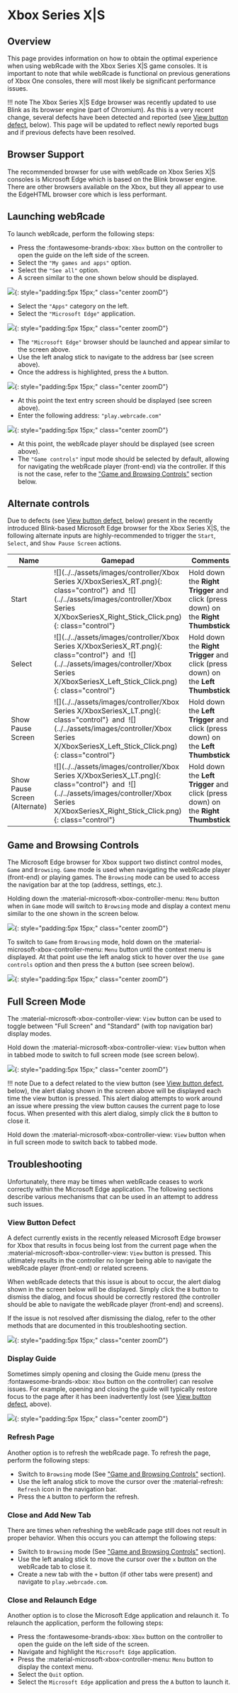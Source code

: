 # Xbox Series X|S

## Overview

This page provides information on how to obtain the optimal experience when using webЯcade with the Xbox Series X|S game consoles. It is important to note that while webЯcade is functional on previous generations of Xbox One consoles, there will most likely be significant performance issues.

!!! note
    The Xbox Series X|S Edge browser was recently updated to use Blink as its browser engine
    (part of Chromium). As this is a very recent change, several defects have been detected
    and reported (see [View button defect](#view-button-defect), below). This page will be updated
    to reflect newly reported bugs and if previous defects have been resolved. 

## Browser Support

The recommended browser for use with webЯcade on Xbox Series X|S consoles is Microsoft Edge which is based on the Blink browser engine. There are other browsers available on the Xbox, but they all appear to use the EdgeHTML browser core which is less performant.

## Launching webЯcade

To launch webЯcade, perform the following steps:

* Press the :fontawesome-brands-xbox: `Xbox` button on the controller to open the guide on the left side of the screen.
* Select the `"My games and apps"` option.
* Select the `"See all"` option.
* A screen similar to the one shown below should be displayed.

![](../../assets/images/platforms/xbox/launch-edge-new.png){: style="padding:5px 15px;" class="center zoomD"}

* Select the `"Apps"` category on the left.
* Select the `"Microsoft Edge"` application.

![](../../assets/images/platforms/xbox/select-url-new.png){: style="padding:5px 15px;" class="center zoomD"}

* The `"Microsoft Edge"` browser should be launched and appear similar to the screen above.
* Use the left analog stick to navigate to the address bar (see screen above).
* Once the address is highlighted, press the `A` button.

![](../../assets/images/platforms/xbox/enter-url-new.png){: style="padding:5px 15px;" class="center zoomD"}

* At this point the text entry screen should be displayed (see screen above).
* Enter the following address: `"play.webrcade.com"`

![](../../assets/images/platforms/xbox/webrcade-new.png){: style="padding:5px 15px;" class="center zoomD"}

* At this point, the webЯcade player should be displayed (see screen above).
* The `"Game controls"` input mode should be selected by default, allowing for navigating the webЯcade player (front-end) via the controller. If this is not the case, refer to the ["Game and Browsing Controls"](#game-and-browsing-controls) section below.

## Alternate controls

Due to defects (see [View button defect](#view-button-defect), below) present in the recently introduced Blink-based Microsoft Edge browser for the Xbox Series X|S, the following alternate inputs are highly-recommended to trigger the `Start`, `Select`, and `Show Pause Screen` actions.

| __Name__ | <div style="min-width:140px">__Gamepad__</div> | __Comments__ |
| --- | --- | --- |
| Start            | ![](../../assets/images/controller/Xbox Series X/XboxSeriesX_RT.png){: class="control"} &nbsp;and&nbsp; ![](../../assets/images/controller/Xbox Series X/XboxSeriesX_Right_Stick_Click.png){: class="control"} | Hold down the __Right Trigger__ and click (press down) on the __Right Thumbstick__. |
| Select           | ![](../../assets/images/controller/Xbox Series X/XboxSeriesX_RT.png){: class="control"} &nbsp;and&nbsp; ![](../../assets/images/controller/Xbox Series X/XboxSeriesX_Left_Stick_Click.png){: class="control"} | Hold down the __Right Trigger__ and click (press down) on the __Left Thumbstick__. |
| Show Pause Screen<br>        | ![](../../assets/images/controller/Xbox Series X/XboxSeriesX_LT.png){: class="control"} &nbsp;and&nbsp; ![](../../assets/images/controller/Xbox Series X/XboxSeriesX_Left_Stick_Click.png){: class="control"} | Hold down the __Left Trigger__ and click (press down) on the __Left Thumbstick__. |
| Show Pause Screen<br>(Alternate)        | ![](../../assets/images/controller/Xbox Series X/XboxSeriesX_LT.png){: class="control"} &nbsp;and&nbsp; ![](../../assets/images/controller/Xbox Series X/XboxSeriesX_Right_Stick_Click.png){: class="control"} | Hold down the __Left Trigger__ and click (press down) on the __Right Thumbstick__. |

## Game and Browsing Controls

The Microsoft Edge browser for Xbox support two distinct control modes, `Game` and `Browsing`. `Game` mode is used when navigating the webЯcade player (front-end) or playing games. The `Browsing` mode can be used to access the navigation bar at the top (address, settings, etc.).

Holding down the :material-microsoft-xbox-controller-menu: `Menu` button when in `Game` mode will switch to `Browsing` mode and display a context menu similar to the one shown in the screen below.

![](../../assets/images/platforms/xbox/use-browsing-controls-new.png){: style="padding:5px 15px;" class="center zoomD"}

To switch to `Game` from `Browsing` mode, hold down on the :material-microsoft-xbox-controller-menu: `Menu` button until the context menu is displayed. At that point use the left analog stick to hover over the `Use game controls` option and then press the `A` button (see screen below).

![](../../assets/images/platforms/xbox/use-game-controls-new.png){: style="padding:5px 15px;" class="center zoomD"}

## Full Screen Mode

The :material-microsoft-xbox-controller-view: `View` button can be used to toggle between "Full Screen" and "Standard" (with top navigation bar) display modes.


Hold down the :material-microsoft-xbox-controller-view: `View` button when in tabbed mode to switch to full screen mode (see screen below).

![](../../assets/images/platforms/xbox/full-screen-mode-new.png){: style="padding:5px 15px;" class="center zoomD"}

!!! note
    Due to a defect related to the view button (see [View button defect](#view-button-defect), below),
    the alert dialog shown in the screen above will be displayed each time the view button is pressed. 
    This alert dialog attempts to work around an issue where pressing the view button causes the current
    page to lose focus. When presented with this alert dialog, simply click the `B` button to close it.    

Hold down the :material-microsoft-xbox-controller-view: `View` button when in full screen mode to switch back to tabbed mode.


## Troubleshooting

Unfortunately, there may be times when webЯcade ceases to work correctly within the Microsoft Edge application. The following sections describe various mechanisms that can be used in an attempt to address such issues.

### View Button Defect

A defect currently exists in the recently released Microsoft Edge browser for Xbox that results in 
focus being lost from the current page when the :material-microsoft-xbox-controller-view: `View`
button is pressed. This ultimately results in the controller no longer being able to navigate the webЯcade player (front-end) or related screens. 

When webЯcade detects that this issue is about to occur, the alert dialog shown in the screen below will be displayed. Simply click the `B` button to dismiss the dialog, and focus should be correctly restored (the
controller should be able to navigate the webЯcade player (front-end) and screens).

If the issue is not resolved after dismissing the dialog, refer to the other methods that are documented
in this troubleshooting section.

![](../../assets/images/platforms/xbox/view-button-defect.png){: style="padding:5px 15px;" class="center zoomD"}

### Display Guide

Sometimes simply opening and closing the Guide menu (press the :fontawesome-brands-xbox: `Xbox` button on the controller) can resolve issues. For example, opening and closing the guide will typically restore focus to the page after it has been inadvertently lost (see [View button defect](#view-button-defect), above).

![](../../assets/images/platforms/xbox/display-guide-new.png){: style="padding:5px 15px;" class="center zoomD"}

### Refresh Page

Another option is to refresh the webЯcade page. To refresh the page, perform the following steps:

* Switch to `Browsing` mode (See ["Game and Browsing Controls"](#game-and-browsing-controls) section).
* Use the left analog stick to move the cursor over the :material-refresh:  `Refresh` icon in the navigation bar.
* Press the `A` button to perform the refresh.

### Close and Add New Tab

There are times when refreshing the webЯcade page still does not result in proper behavior. When this occurs you can attempt the following steps:

* Switch to `Browsing` mode (See ["Game and Browsing Controls"](#game-and-browsing-controls) section).
* Use the left analog stick to move the cursor over the `x` button on the webЯcade tab to close it.
* Create a new tab with the `+` button (if other tabs were present) and navigate to `play.webrcade.com`.

### Close and Relaunch Edge

Another option is to close the Microsoft Edge application and relaunch it. To relaunch the application, perform the following steps:

* Press the  :fontawesome-brands-xbox:  `Xbox` button on the controller to open the guide on the left side of the screen.
* Navigate and highlight the `Microsoft Edge` application.
* Press the :material-microsoft-xbox-controller-menu: `Menu` button to display the context menu.
* Select the `Quit` option.
* Select the `Microsoft Edge` application and press the `A` button to launch it.





